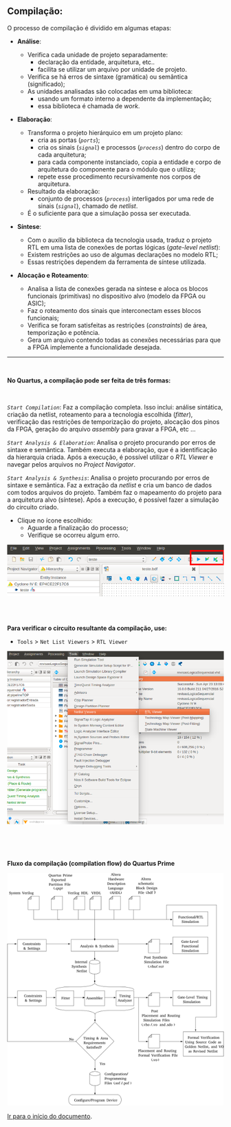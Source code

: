 <a name="inicio"></a>

## Compilação:

O processo de compilação é dividido em algumas etapas:

-   **Análise**:

    -   Verifica cada unidade de projeto separadamente:
        -   declaração da entidade, arquitetura, etc..
        -   facilita se utilizar um arquivo por unidade de projeto.
    -   Verifica se há erros de sintaxe (gramática) ou semântica (significado);
    -   As unidades analisadas são colocadas em uma biblioteca:
        -   usando um formato interno a dependente da implementação;
        -   essa biblioteca é chamada de *work*.

-   **Elaboração**:

    -   Transforma o projeto hierárquico em um projeto plano:
        -   cria as portas (*`ports`*);
        -   cria os sinais (*`signal`*) e processos (*`process`*) dentro do corpo de cada arquitetura;
        -   para cada componente instanciado, copia a entidade e corpo de arquitetura do componente para o módulo que o utiliza;
        -   repete esse procedimento recursivamente nos corpos de arquitetura.
    -   Resultado da elaboração:
        -   conjunto de processos (*`process`*) interligados por uma rede de sinais (*`signal`*), chamado de *netlist*.
    -   É o suficiente para que a simulação possa ser executada.

<!-- **Simulação** -->

-   **Síntese**:

    -   Com o auxílio da biblioteca da tecnologia usada, traduz o projeto RTL em uma lista de conexões de portas lógicas (*gate-level netlist*):
    -   Existem restrições ao uso de algumas declarações no modelo RTL;
    -   Essas restrições dependem da ferramenta de síntese utilizada.

-   **Alocação e Roteamento**:

    -   Analisa a lista de conexões gerada na síntese e aloca os blocos funcionais (primitivas) no dispositivo alvo (modelo da FPGA ou ASIC);
    -   Faz o roteamento dos sinais que interconectam esses blocos funcionais;
    -   Verifica se foram satisfeitas as restrições (*constraints*) de área, temporização e potência.
    -   Gera um arquivo contendo todas as conexões necessárias para que a FPGA implemente a funcionalidade desejada.


***
<br>

**No Quartus, a compilação pode ser feita de três formas:**

<br>

*`Start Compilation`*: Faz a compilação completa. Isso inclui: análise sintática, criação da netlist, roteamento para a tecnologia escolhida (*fitter*), verificação das restrições de temporização do projeto, alocação dos pinos da FPGA, geração do arquivo *assembly* para gravar a FPGA, etc ...

*`Start Analysis & Elaboration`*: Analisa o projeto procurando por erros de sintaxe e semântica. Também executa a elaboração, que é a identificação da hierarquia criada. Após a execução, é possível utilizar o *RTL Viewer* e navegar pelos arquivos no *Project Navigator*.

*`Start Analysis & Synthesis`*: Analisa o projeto procurando por erros de sintaxe e semântica. Faz a extração da *netlist* e cria um banco de dados com todos arquivos do projeto. Também faz o mapeamento do projeto para a arquitetura alvo (síntese). Após a execução, é possível fazer a simulação do circuito criado.

-   Clique no ícone escolhido:
    -   Aguarde a finalização do processo;
    -   Verifique se ocorreu algum erro.

![Tela de Compilação](../imagensQuartus/telaCompilacao-1.png)

<!--- [[imagens/Aula1/TelaAnalysisElaboration.png|Imagem da Tela]]  -->
<br><br>

**Para verificar o circuito resultante da compilação, use:**

-   `Tools` > `Net List Viewers` > `RTL Viewer`

![Menu](../imagensQuartus/rtlViewerMenu.png)

<br><br><br>

**Fluxo da compilação (compilation flow) do Quartus Prime**

![Fluxo do Projeto](../imagensQuartus/designFlowQuartus-1_svg.png)

<a name="fimDocumento"></a> [Ir para o início do documento](#inicio).

<!--- (inicio dos links)  -->
